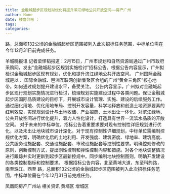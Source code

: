 ```yaml
---
title: 金融城起步区规划拟优化将提升滨江绿地公共开放空间——房产广州
author: None
date: 楼盘价格 : 
tags: 
categories: 
---
```

路，总面积132公顷的金融城起步区范围被列入此次招标任务范围，中标单位需在今年12月31日前完成任务。
<!-- more -->
羊城晚报讯 记者梁怿韬报道：2月15日，广州市规划和自然资源局通过广州市政府采购网，发出“金融城起步区规划实施检讨”招标公告。根据公告内容显示，广州拟检讨金融城起步区现有规划，优化和提升滨江绿地公共开放空间。
广州国际金融城是以
、国际金融城、琶洲互联网创新集聚区合组的广州“黄金三角区”核心地带。如何通过规划提升建设水平，备受关注。
公告内容显示，广州拟对金融城起步区现行规划实施情况进行检讨，梳理规划实施建设过程中各类问题。保证金融城起步区国际品质建设的目标下，开展城市设计管理、实施、建设的后续服务工作。通过细化用地、优化用地布局、控制开发容量，科学地释放和创造土地资源要素的红利效应，实现规划设计与土地收储、产业招商、土地出让一体化。对滨江绿地、公共开放空间进行优化提升，着力人性化设计，打造具有世界一流滨水品质的开敞空间。
对于未来的中标单位，招标公告着重要求要对现有控制性详细规划进行优化，以及未出让地块城市设计深化。对于现有控制性详细规划，中标单位需编制控规优化方案，明确优化后的土地利用、开发强度、建筑密度、绿地率、建筑高度、公共服务设施配套、交通设施配套、市政设施配套等控制性要求。明确控规修改的原则，创新控制方式，提出刚性控制和弹性控制内容和措施。对各个地块调整情况进行跟踪并实时更新到起步区最新控规中。同步编制地块控制图则，明确开发建设的各类控制指标和控制要求。
根据招标公告内容，北至黄埔大道，东至科韵路，南至珠江、西至
路，总面积132公顷的金融城起步区范围被列入此次招标任务范围，中标单位需在今年12月31日前完成任务。
                        
                        
                        
                        
                                        
                    
                    
                
                    
                    
                    
                
                    
                
凤凰网房产广州站
相关资讯
黄埔区
增城区
	                        
	                    
	                        
	                    
